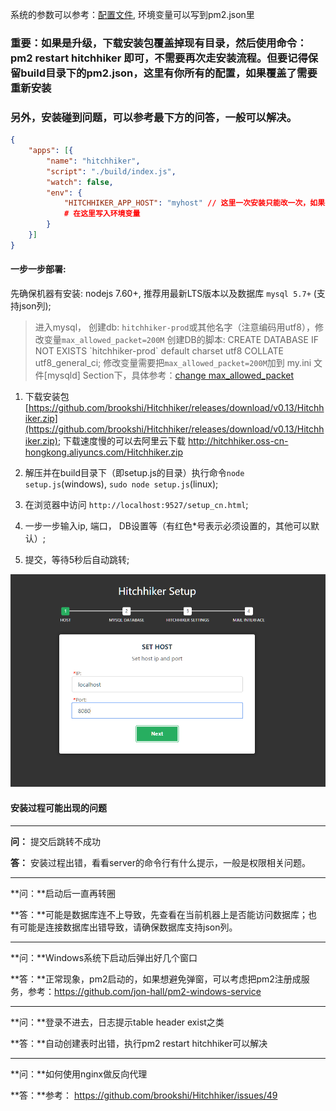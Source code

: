 系统的参数可以参考：[配置文件](configuration.md), 环境变量可以写到pm2.json里

### 重要：如果是升级，下载安装包覆盖掉现有目录，然后使用命令：pm2 restart hitchhiker 即可，不需要再次走安装流程。但要记得保留build目录下的pm2.json，这里有你所有的配置，如果覆盖了需要重新安装

### 另外，安装碰到问题，可以参考最下方的问答，一般可以解决。

```json
{
    "apps": [{
        "name": "hitchhiker",
        "script": "./build/index.js",
        "watch": false,
        "env": {
            "HITCHHIKER_APP_HOST": "myhost" // 这里一次安装只能改一次，如果需要变动，需要替换build/public/static/main.***.js文件为安装包里的文件，以后会改进这一块
            # 在这里写入环境变量
        }
    }]
}
```

#### 一步一步部署:

先确保机器有安装: nodejs 7.60+, 推荐用最新LTS版本以及数据库 `mysql 5.7+` (支持json列);

> 进入mysql， 创建db: `hitchhiker-prod`或其他名字（注意编码用utf8），修改变量`max_allowed_packet=200M`
> 创建DB的脚本: CREATE DATABASE IF NOT EXISTS \`hitchhiker-prod\` default charset utf8 COLLATE utf8_general_ci;
> 修改变量需要把`max_allowed_packet=200M`加到 my.ini 文件[mysqld] Section下，具体参考：[change max_allowed_packet](https://stackoverflow.com/questions/8062496/how-to-change-max-allowed-packet-size)

1. 下载安装包 [https://github.com/brookshi/Hitchhiker/releases/download/v0.13/Hitchhiker.zip](https://github.com/brookshi/Hitchhiker/releases/download/v0.13/Hitchhiker.zip); 
下载速度慢的可以去阿里云下载 http://hitchhiker.oss-cn-hongkong.aliyuncs.com/Hitchhiker.zip

2. 解压并在build目录下（即setup.js的目录）执行命令`node setup.js`(windows), `sudo node setup.js`(linux);

3. 在浏览器中访问 `http://localhost:9527/setup_cn.html`;

4. 一步一步输入ip, 端口， DB设置等（有红色*号表示必须设置的，其他可以默认）;

5. 提交，等待5秒后自动跳转;

![](https://raw.githubusercontent.com/brookshi/images/master/Hitchhiker/setup.png)


#### 安装过程可能出现的问题
-----
**问：** 提交后跳转不成功

**答：** 安装过程出错，看看server的命令行有什么提示，一般是权限相关问题。

-----
**问：**启动后一直再转圈

**答：**可能是数据库连不上导致，先查看在当前机器上是否能访问数据库；也有可能是连接数据库出错导致，请确保数据库支持json列。

-----
**问：**Windows系统下启动后弹出好几个窗口

**答：**正常现象，pm2启动的，如果想避免弹窗，可以考虑把pm2注册成服务，参考：https://github.com/jon-hall/pm2-windows-service

-----
**问：**登录不进去，日志提示table header exist之类

**答：**自动创建表时出错，执行pm2 restart hitchhiker可以解决

-----
**问：**如何使用nginx做反向代理

**答：**参考： https://github.com/brookshi/Hitchhiker/issues/49